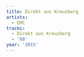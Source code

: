 ```yaml
---
title: Direkt aus Kreuzberg
artists:
  - EMC
tracks:
  - Direkt aus Kreuzberg
  - '68'
year: '2015'
---
```


